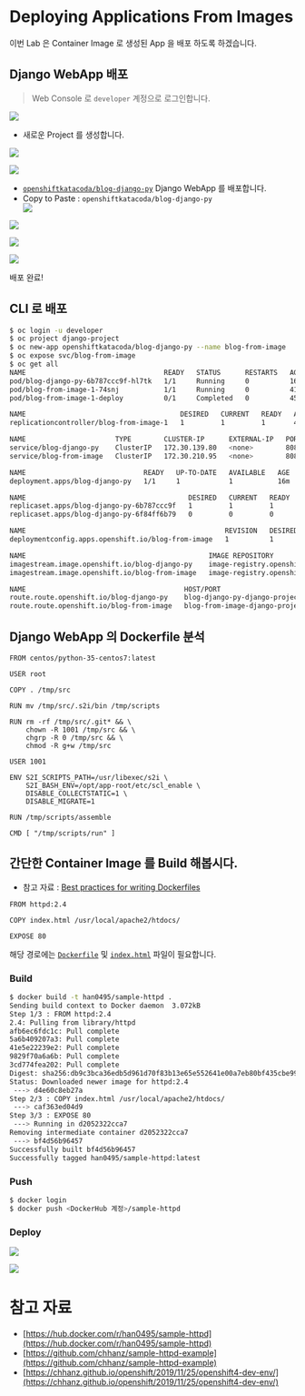 # Deploying Applications From Images
이번 Lab 은 Container Image 로 생성된 App 을 배포 하도록 하겠습니다.   
   
## Django WebApp 배포
> Web Console 로 `developer` 계정으로 로그인합니다.

<img src="/asset/o/img-1.png" style="max-width: 95%; height: auto;"></p>
* 새로운 Project 를 생성합니다.   
   
<img src="/asset/o/img-2.png" style="max-width: 95%; height: auto;"></p>   
   
<img src="/asset/o/img-3.png" style="max-width: 95%; height: auto;"></p>
* [`openshiftkatacoda/blog-django-py`](https://github.com/openshift-katacoda/blog-django-py) Django WebApp 를 배포합니다.    
* Copy to Paste : `openshiftkatacoda/blog-django-py`   
<img src="/asset/o/img-4.png" style="max-width: 95%; height: auto;"></p>
   
<img src="/asset/o/img-5.png" style="max-width: 95%; height: auto;"></p>
   
<img src="/asset/o/img-6.png" style="max-width: 95%; height: auto;"></p>
   
<img src="/asset/o/img-7.png" style="max-width: 95%; height: auto;"></p>
배포 완료!   
      
## CLI 로 배포
```bash
$ oc login -u developer
$ oc project django-project
$ oc new-app openshiftkatacoda/blog-django-py --name blog-from-image
$ oc expose svc/blog-from-image
$ oc get all
NAME                                  READY   STATUS      RESTARTS   AGE
pod/blog-django-py-6b787ccc9f-hl7tk   1/1     Running     0          16m
pod/blog-from-image-1-74snj           1/1     Running     0          41s
pod/blog-from-image-1-deploy          0/1     Completed   0          45s

NAME                                      DESIRED   CURRENT   READY   AGE
replicationcontroller/blog-from-image-1   1         1         1       45s

NAME                      TYPE        CLUSTER-IP      EXTERNAL-IP   PORT(S)    AGE
service/blog-django-py    ClusterIP   172.30.139.80   <none>        8080/TCP   16m
service/blog-from-image   ClusterIP   172.30.210.95   <none>        8080/TCP   48s

NAME                             READY   UP-TO-DATE   AVAILABLE   AGE
deployment.apps/blog-django-py   1/1     1            1           16m

NAME                                        DESIRED   CURRENT   READY   AGE
replicaset.apps/blog-django-py-6b787ccc9f   1         1         1       16m
replicaset.apps/blog-django-py-6f84ff6b79   0         0         0       16m

NAME                                                 REVISION   DESIRED   CURRENT   TRIGGERED BY
deploymentconfig.apps.openshift.io/blog-from-image   1          1         1         config,image(blog-from-image:latest)

NAME                                             IMAGE REPOSITORY                                                                  TAGS     UPDATED
imagestream.image.openshift.io/blog-django-py    image-registry.openshift-image-registry.svc:5000/django-project/blog-django-py    latest   16 minutes ago
imagestream.image.openshift.io/blog-from-image   image-registry.openshift-image-registry.svc:5000/django-project/blog-from-image   latest   46 seconds ago

NAME                                       HOST/PORT                                           PATH   SERVICES          PORT       TERMINATION   WILDCARD
route.route.openshift.io/blog-django-py    blog-django-py-django-project.apps.ocp.chhan.com           blog-django-py    8080-tcp                 None
route.route.openshift.io/blog-from-image   blog-from-image-django-project.apps.ocp.chhan.com          blog-from-image   8080-tcp                 None
```
   
## Django WebApp 의 Dockerfile 분석
```docker
FROM centos/python-35-centos7:latest

USER root

COPY . /tmp/src

RUN mv /tmp/src/.s2i/bin /tmp/scripts

RUN rm -rf /tmp/src/.git* && \
    chown -R 1001 /tmp/src && \
    chgrp -R 0 /tmp/src && \
    chmod -R g+w /tmp/src

USER 1001

ENV S2I_SCRIPTS_PATH=/usr/libexec/s2i \
    S2I_BASH_ENV=/opt/app-root/etc/scl_enable \
    DISABLE_COLLECTSTATIC=1 \
    DISABLE_MIGRATE=1

RUN /tmp/scripts/assemble

CMD [ "/tmp/scripts/run" ]
```
   
## 간단한 Container Image 를 Build 해봅시다.
* 참고 자료 : [Best practices for writing Dockerfiles](https://docs.docker.com/develop/develop-images/dockerfile_best-practices/)   
```docker
FROM httpd:2.4

COPY index.html /usr/local/apache2/htdocs/

EXPOSE 80
```   
해당 경로에는 [`Dockerfile`](https://raw.githubusercontent.com/chhanz/sample-httpd-example/master/Dockerfile) 및 [`index.html`](https://raw.githubusercontent.com/chhanz/sample-httpd-example/master/index.html) 파일이 필요합니다.   
   
### Build
```bash
$ docker build -t han0495/sample-httpd .
Sending build context to Docker daemon  3.072kB
Step 1/3 : FROM httpd:2.4
2.4: Pulling from library/httpd
afb6ec6fdc1c: Pull complete
5a6b409207a3: Pull complete
41e5e22239e2: Pull complete
9829f70a6a6b: Pull complete
3cd774fea202: Pull complete
Digest: sha256:db9c3bca36edb5d961d70f83b13e65e552641e00a7eb80bf435cbe9912afcb1f
Status: Downloaded newer image for httpd:2.4
 ---> d4e60c8eb27a
Step 2/3 : COPY index.html /usr/local/apache2/htdocs/
 ---> caf363ed04d9
Step 3/3 : EXPOSE 80
 ---> Running in d2052322cca7
Removing intermediate container d2052322cca7
 ---> bf4d56b96457
Successfully built bf4d56b96457
Successfully tagged han0495/sample-httpd:latest
```
### Push
```bash
$ docker login
$ docker push <DockerHub 계정>/sample-httpd
```
   
### Deploy
<img src="/asset/o/img-8.png" style="max-width: 95%; height: auto;"></p>
<img src="/asset/o/img-9.png" style="max-width: 95%; height: auto;"></p>

# 참고 자료
* [https://hub.docker.com/r/han0495/sample-httpd](https://hub.docker.com/r/han0495/sample-httpd)   
* [https://github.com/chhanz/sample-httpd-example](https://github.com/chhanz/sample-httpd-example)   
* [https://chhanz.github.io/openshift/2019/11/25/openshift4-dev-env/](https://chhanz.github.io/openshift/2019/11/25/openshift4-dev-env/)   

